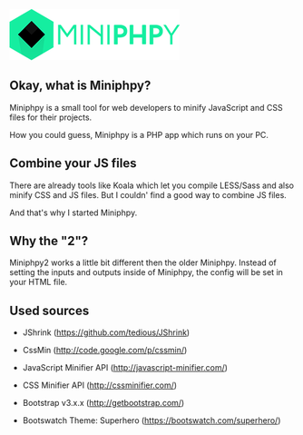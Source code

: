 ![MINIPHPY](https://raw.githubusercontent.com/lgkonline/Miniphpy2/master/images/logo.png)

## Okay, what is Miniphpy?

Miniphpy is a small tool for web developers to minify JavaScript and CSS files
for their projects.

How you could guess, Miniphpy is a PHP app which runs on your PC.


## Combine your JS files

There are already tools like Koala which let you compile LESS/Sass and also minify CSS and JS files.
But I couldn' find a good way to combine JS files.

And that's why I started Miniphpy.


## Why the "2"?

Miniphpy2 works a little bit different then the older Miniphpy.
Instead of setting the inputs and outputs inside of Miniphpy, the config will be set in your HTML file.


## Used sources

* JShrink (https://github.com/tedious/JShrink)
* CssMin (http://code.google.com/p/cssmin/)
* JavaScript Minifier API (http://javascript-minifier.com/)
* CSS Minifier API (http://cssminifier.com/)

* Bootstrap v3.x.x (http://getbootstrap.com/)
* Bootswatch Theme: Superhero (https://bootswatch.com/superhero/)